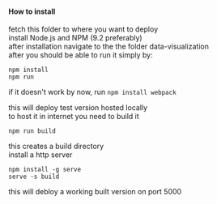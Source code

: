 #### How to install

fetch this folder to where you want to deploy  
install Node.js and NPM (9.2 preferably)  
after installation navigate to the the folder data-visualization  
after you should be able to run it simply by:
```
npm install
npm run
```
if it doesn't work by now, run 
```npm install webpack```

this will deploy test version hosted locally  
to host it in internet you need to build it  
```
npm run build
```
this creates a build directory  
install a http server  
```
npm install -g serve
serve -s build
```
this will debloy a working built version on port 5000
